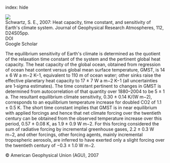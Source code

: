 index: hide

<div class="Citation">
    <div class="Citation-thumb CitationThumb-linked"  data-href="https://doi.org/10.1029/2007jd008746">
      <img src="https://static.claimspace.cloud/climate-study-static/refs/thumbs/10/Schwartz_2007-thumb.png" />
    </div>

  <div class="Citation-body">
    <div class="Citation-text">Schwartz, S. E., 2007: Heat capacity, time constant, and sensitivity of Earth's climate system. <span class="Article-journal">Journal of Geophysical Research Atmospheres, </span><span class="Article-volume">112, </span>D24S05pp.</div>
    <div class="Citation-links">
      <div class="CitationLink" data-href="https://doi.org/10.1029/2007jd008746">
        <div class="CitationLink-icon CitationLink-Doi"></div>
        <div class="CitationLink-text">DOI</div>
      </div>
      <div class="CitationLink" data-href="https://scholar.google.com/scholar?q=10.1029/2007jd008746">
        <div class="CitationLink-icon CitationLink-Scholar"></div>
        <div class="CitationLink-text">Google Scholar</div>
      </div>
    </div>
  </div>
</div>

The equilibrium sensitivity of Earth's climate is determined as the quotient of the relaxation time constant of the system and the pertinent global heat capacity. The heat capacity of the global ocean, obtained from regression of ocean heat content versus global mean surface temperature, GMST, is 14 ± 6 W a m−2 K−1, equivalent to 110 m of ocean water; other sinks raise the effective planetary heat capacity to 17 ± 7 W a m−2 K−1 (all uncertainties are 1‐sigma estimates). The time constant pertinent to changes in GMST is determined from autocorrelation of that quantity over 1880–2004 to be 5 ± 1 a. The resultant equilibrium climate sensitivity, 0.30 ± 0.14 K/(W m−2), corresponds to an equilibrium temperature increase for doubled CO2 of 1.1 ± 0.5 K. The short time constant implies that GMST is in near equilibrium with applied forcings and hence that net climate forcing over the twentieth century can be obtained from the observed temperature increase over this period, 0.57 ± 0.08 K, as 1.9 ± 0.9 W m−2. For this forcing considered the sum of radiative forcing by incremental greenhouse gases, 2.2 ± 0.3 W m−2, and other forcings, other forcing agents, mainly incremental tropospheric aerosols, are inferred to have exerted only a slight forcing over the twentieth century of −0.3 ± 1.0 W m−2.

<div class="Citation-copy">
&copy; American Geophysical Union (AGU), 2007
</div>